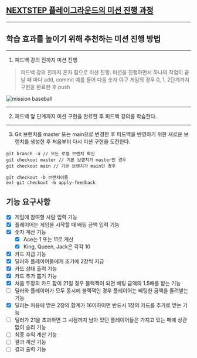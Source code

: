 ## [NEXTSTEP 플레이그라운드의 미션 진행 과정](https://github.com/next-step/nextstep-docs/blob/master/playground/README.md)

---
## 학습 효과를 높이기 위해 추천하는 미션 진행 방법

---
1. 피드백 강의 전까지 미션 진행 
> 피드백 강의 전까지 혼자 힘으로 미션 진행. 미션을 진행하면서 하나의 작업이 끝날 때 마다 add, commit
> 예를 들어 다음 숫자 야구 게임의 경우 0, 1, 2단계까지 구현을 완료한 후 push

![mission baseball](https://raw.githubusercontent.com/next-step/nextstep-docs/master/playground/images/mission_baseball.png)

---
2. 피드백 앞 단계까지 미션 구현을 완료한 후 피드백 강의를 학습한다.

---
3. Git 브랜치를 master 또는 main으로 변경한 후 피드백을 반영하기 위한 새로운 브랜치를 생성한 후 처음부터 다시 미션 구현을 도전한다.

```
git branch -a // 모든 로컬 브랜치 확인
git checkout master // 기본 브랜치가 master인 경우
git checkout main // 기본 브랜치가 main인 경우

git checkout -b 브랜치이름
ex) git checkout -b apply-feedback
```


## 기능 요구사항
- [X] 게임에 참여할 사람 입력 기능
- [X] 플레이어는 게임을 시작할 때 배팅 금액 입력 기능
- [X] 숫자 계산 기능
  - [X] Ace는 1 또는 11로 계산
  - [X] King, Queen, Jack은 각각 10
- [X] 카드 지급 기능
- [X] 딜러와 플레이어들에게 초기에 2장씩 지급
- [X] 카드 상태 출력 기능
- [X] 카드 추가 뽑기 기능
- [X] 처음 두장의 카드 합이 21일 경우 블랙잭이 되면 베팅 금액의 1.5배를 받는 기능
- [ ] 딜러와 플레이어가 모두 동시에 블랙잭인 경우 플레이어는 베팅한 금액을 돌려받는 기능
- [X] 딜러는 처음에 받은 2장의 합계가 16이하이면 반드시 1장의 카드를 추가로 받는 기능
- [ ] 딜러가 21을 초과하면 그 시점까지 남아 있던 플레이어들은 가지고 있는 패에 상관 없이 승리 기능
- [ ] 최종 수익 계산 기능
- [ ] 결과 계산 기능
- [ ] 결과 출력 기능
